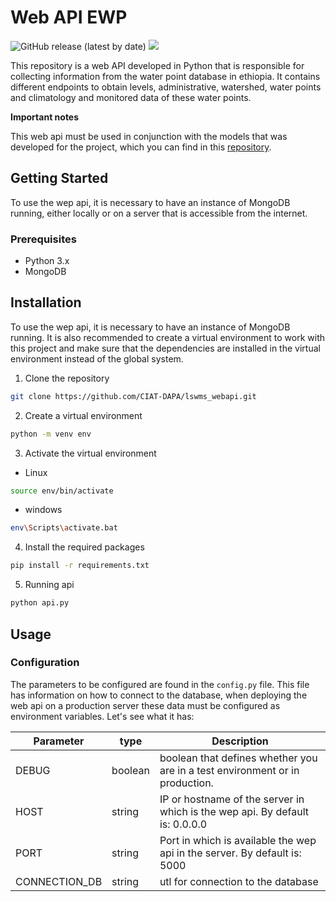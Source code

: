 # Web API EWP

![GitHub release (latest by date)](https://img.shields.io/github/v/release/CIAT-DAPA/lswms_webapi) ![](https://img.shields.io/github/v/tag/CIAT-DAPA/lswms_webapi)

This repository is a web API developed in Python that is responsible for collecting information from the water point database in ethiopia.
It contains different endpoints to obtain levels, administrative, watershed, water points and climatology and monitored data of these water points.

**Important notes**

This web api must be used in conjunction with the models that was developed for the project, which you can find in this [repository](https://github.com/CIAT-DAPA/lswms_models).

## Getting Started

To use the wep api, it is necessary to have an instance of MongoDB running, either locally or on a server that is accessible from the internet.

### Prerequisites

- Python 3.x
- MongoDB

## Installation

To use the wep api, it is necessary to have an instance of MongoDB running. It is also recommended to create a virtual environment to work with this project and make sure that the dependencies are installed in the virtual environment instead of the global system.

1. Clone the repository
````sh
git clone https://github.com/CIAT-DAPA/lswms_webapi.git
````

2. Create a virtual environment
````sh
python -m venv env
````

3. Activate the virtual environment
- Linux
````sh
source env/bin/activate
````
- windows
````sh
env\Scripts\activate.bat
````

4. Install the required packages

````sh
pip install -r requirements.txt
````

5. Running api

````sh
python api.py
````

## Usage

### Configuration

The parameters to be configured are found in the `config.py` file. This file has information on how to connect to the database, when deploying the web api on a production server these data must be configured as environment variables. Let's see what it has:

| Parameter     |type   | Description|
|---------------|-------|------------|
|DEBUG          |boolean|boolean that defines whether you are in a test environment or in production.|
|HOST           |string |IP or hostname of the server in which is the wep api. By default is: 0.0.0.0|
|PORT           |string |Port in which is available the wep api in the server. By default is: 5000   |
|CONNECTION_DB  |string |utl for connection to the database                                          |

